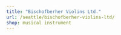 ```yaml
---
title: "Bischofberher Violins Ltd."
url: /seattle/bischofberher-violins-ltd/
shop: musical instrument
---
```

